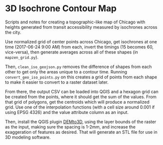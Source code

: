 # 3D Isochrone Contour Map

Scripts and notes for creating a topographic-like map of Chicago with heights generated
from transit accessibility measured by isochrones across the city.

Use normalized grid of center points across Chicago, get isochrones at one time
(2017-06-24 9:00 AM) from each, invert the timings (15 becomes 60, vice-versa),
then generate averages across all of these shapes (in `mapzen_grid.py`).

Then, `clean_iso_geojson.py` removes the difference of shapes from each other to
get only the areas unique to a contour time. Running `convert_geo_iso_points.py`
on this creates a grid of points from each shape to make it easier to convert to
a raster dataset later.

From there, the output CSV can be loaded into QGIS and a hexagon grid can be created
from the points, where it should get the sum of the values. From that grid of polygons,
get the centroids which will produce a normalized grid. Use one of the interpolation
functions (with a cell size around 0.001 if using EPSG 4326) and the value attribute
column as an input.

Then, install the QGIS plugin [DEMto3D](https://plugins.qgis.org/plugins/DEMto3D/),
using the layer bounds of the raster as the input, making sure the spacing is 1-2mm,
and increase the exaggeration of features as desired. That will generate an STL file
for use in 3D modeling software.
